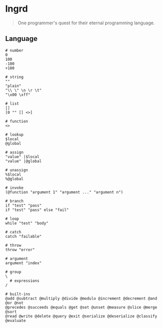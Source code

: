 # lngrd

> One programmer's quest for their eternal programming language.

## Language

    # number
    0
    100
    -100
    +100

    # string
    ""
    "plain"
    "\\ \" \n \r \t"
    "\x00 \xff"

    # list
    []
    [0 "" [] <>]

    # function
    <>

    # lookup
    $local
    @global

    # assign
    "value" |$local
    "value" |@global

    # unassign
    %$local
    %@global

    # invoke
    (@function "argument 1" "argument ..." "argument n")

    # branch
    if "test" "pass"
    if "test" "pass" else "fail"

    # loop
    while "test" "body"

    # catch
    catch "failable"

    # throw
    throw "error"

    # argument
    argument "index"

    # group
    \
      # expressions
    /

    # built-ins
    @add @subtract @multiply @divide @modulo @increment @decrement @and @or @not
    @precedes @succeeds @equals @get @set @unset @measure @slice @merge @sort
    @read @write @delete @query @exit @serialize @deserialize @classify
    @evaluate
